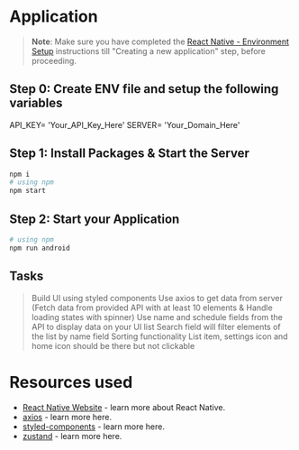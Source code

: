 # Application

> **Note**: Make sure you have completed the [React Native - Environment Setup](https://reactnative.dev/docs/environment-setup) instructions till "Creating a new application" step, before proceeding.

## Step 0: Create ENV file and setup the following variables

API_KEY= 'Your_API_Key_Here'
SERVER= 'Your_Domain_Here'

## Step 1: Install Packages & Start the Server

```bash
npm i
# using npm
npm start
```

## Step 2: Start your Application

```bash
# using npm
npm run android
```

## Tasks

> Build UI using styled components
> Use axios to get data from server (Fetch data from provided API with at least 10 elements & Handle loading states with spinner)
> Use name and schedule fields from the API to display data on your UI list
> Search field will filter elements of the list by name field
> Sorting functionality
> List item, settings icon and home icon should be there but not clickable

# Resources used

- [React Native Website](https://reactnative.dev) - learn more about React Native.
- [axios](https://github.com/axios/axios) - learn more here.
- [styled-components](https://styled-components.com/) - learn more here.
- [zustand](https://github.com/pmndrs/zustand) - learn more here.
